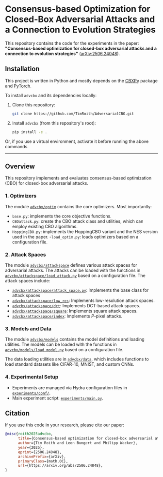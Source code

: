 # Consensus-based Optimization for Closed-Box Adversarial Attacks and a Connection to Evolution Strategies

This repository contains the code for the experiments in the paper:  
**"Consensus-based optimization for closed-box adversarial attacks and a connection to evolution strategies"** ([arXiv:2506.24048](https://arxiv.org/abs/2506.24048)).

## Installation

This project is written in Python and mostly depends on the [CBXPy](https://github.com/PdIPS/CBXpy) package and [PyTorch](https://pytorch.org/).

To install `advcbx` and its dependencies locally:

1. Clone this repository:
    ```sh
    git clone https://github.com/TimRoith/AdversarialCBO.git
    ```

2. Install `advcbx` (from this repository's root):
    ```sh
    pip install -e .
    ```

Or, if you use a virtual environment, activate it before running the above commands.

---

## Overview

This repository implements and evaluates consensus-based optimization (CBO) for closed-box adversarial attacks.

### 1. Optimizers
The module [`advcbx/optim`](advcbx/optim/) contains the core optimizers. Most importantly:
- `base.py`: implements the core objective functions.
- `CBOattack.py`: create the CBO attack class and utilities, which can employ existing CBO algorithms.
- `HoppingCBO.py`: implements the HoppingCBO variant and the NES version used in the paper.
-`load_optim.py`: loads optimizers based on a configuration file.

### 2. Attack Spaces
The module [`advcbx/attackspace`](advcbx/attackspace/) defines various attack spaces for adversarial attacks. The attacks can be loaded with the functions in [`advcbx/attackspace/load_attack.py`](advcbx/attackspace/load_attack.py) based on a configuration file. The attack spaces include:

- [`advcbx/attackspace/attack_space.py`](advcbx/attackspace/attack_space.py): Implements the base class for attack spaces
- [`advcbx/attackspace/low_res`](advcbx/attackspace/low_res.py): Implements low-resolution attack spaces.
- [`advcbx/attackspace/dct`](advcbx/attackspace/dct.py): Implements DCT-based attack spaces.
- [`advcbx/attackspace/square`](advcbx/attackspace/square.py): Implements square attack spaces.
- [`advcbx/attackspace/index`](advcbx/attackspace/index.py): Implements $P$-pixel attacks.

### 3. Models and Data
The module [`advcbx/models`](advcbx/models/) contains the model definitions and loading utilities. The models can be loaded with the functions in [`advcbx/models/load_model.py`](advcbx/models/load_model.py) based on a configuration file.

The data loading utilities are in [`advcbx/data`](advcbx/data/), which includes functions to load standard datasets like CIFAR-10, MNIST, and custom CNNs.

### 4. Experimental Setup

- Experiments are managed via Hydra configuration files in [`experiments/conf/`](experiments/conf/).
- Main experiment script: [`experiments/main.py`](experiments/main.py).

## Citation
If you use this code in your research, please cite our paper:

```bibtex
@misc{roith2025advcbo,
      title={Consensus-based optimization for closed-box adversarial attacks and a connection to evolution strategies}, 
      author={Tim Roith and Leon Bungert and Philipp Wacker},
      year={2025},
      eprint={2506.24048},
      archivePrefix={arXiv},
      primaryClass={math.OC},
      url={https://arxiv.org/abs/2506.24048}, 
}
```